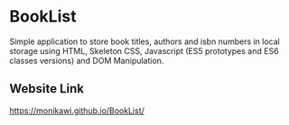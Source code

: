 # BookList

Simple application to store book titles, authors and isbn numbers in local storage using HTML, Skeleton CSS, Javascript (ES5 prototypes and ES6 classes versions) and DOM Manipulation. 

## Website Link
https://monikawi.github.io/BookList/
